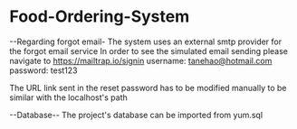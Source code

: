 # Food-Ordering-System


--Regarding forgot email-
The system uses an external smtp provider for the forgot email service
In order to see the simulated email sending
please navigate to https://mailtrap.io/signin
username: tanehao@hotmail.com
password: test123

The URL link sent in the reset password has to be modified manually to be similar with the localhost's path


--Database--
The project's database can be imported from yum.sql